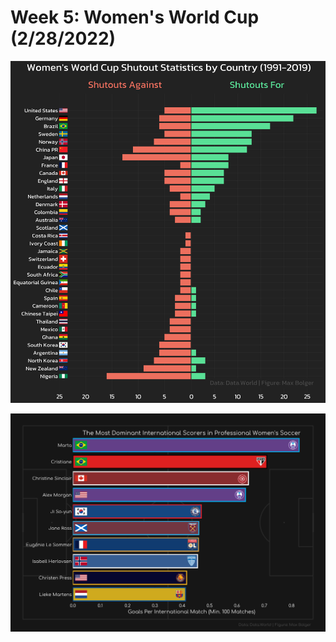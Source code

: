 # Week 5: Women's World Cup (2/28/2022)

![](https://github.com/maxbolger/CDS-5950-Data-Viz-Challenges/blob/main/Wk5_Women's_World_Cup/wk5_shutouts.png)

![](https://github.com/maxbolger/CDS-5950-Data-Viz-Challenges/blob/main/Wk5_Women's_World_Cup/wk5_scorers.png)
